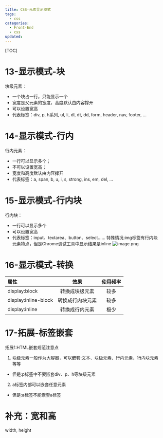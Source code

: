 ```yaml
---
title: CSS-元素显示模式
tags:
  - css
categories:
  - Front-End
  - css
updated:
---
```

[TOC]
# 13-显示模式-块
块级元素：
- 一个块占一行，只能显示一个
- 宽度是父元素的宽度，高度默认由内容撑开
- 可以设置宽高
- 代表标签：div, p, h系列, ul, li, dl, dt, dd, form, header, nav, footer, ...
# 14-显示模式-行内
行内元素：
- 一行可以显示多个；
- 不可以设置宽高；
- 宽度和高度默认由内容撑开
- 代表标签：a, span, b, u, i, s, strong, ins, em, del, ...
# 15-显示模式-行内块
行内块：
- 一行可以显示多个
- 可以设置宽高
- 代表标签：input、textarea、button、select……
特殊情况:img标签有行内块元素特点，但是Chrome调试工具中显示结果是inline
![image.png](https://illyber-images.oss-cn-chengdu.aliyuncs.com/202311161424749.png)
# 16-显示模式-转换

| 属性                 |       效果       | 使用频率 |
|:-------------------- |:----------------:|:--------:|
| display:block        |  转换成块级元素  |   较多   |
| display:inline-block | 转换成行内块元素 |   较多   |
| display:inline       |  转换成行内元素  |   极少   |

# 17-拓展-标签嵌套
拓展1:HTML嵌套规范注意点
1. 块级元素一般作为大容器，可以嵌套:文本、块级元素、行内元素、行内块元素等等
- 但是:p标签中不要嵌套div、p、h等块级元素
2. a标签内部可以嵌套任意元素
- 但是:a标签不能嵌套a标签
# 补充：宽和高
width, height